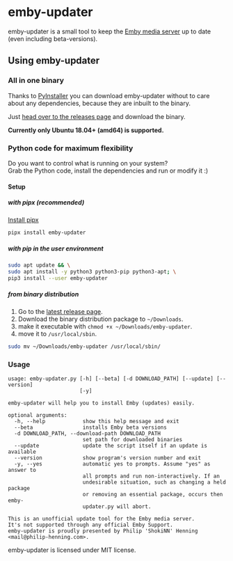 # emby-updater

emby-updater is a small tool to keep the [Emby media server](https://emby.media/) up to date (even including beta-versions).

## Using emby-updater

### All in one binary

Thanks to [PyInstaller](https://www.pyinstaller.org/) you can download emby-updater without to care about any dependencies, because they are inbuilt to the binary. 

Just [head over to the releases page](https://github.com/shokinn/emby-updater/releases) and download the binary.

**Currently only Ubuntu 18.04+ (amd64) is supported.**

### Python code for maximum flexibility

Do you want to control what is running on your system?  
Grab the Python code, install the dependencies and run or modify it :)

#### Setup

##### with pipx (recommended)

[Install pipx](https://github.com/pipxproject/pipx#install-pipx)

```bash
pipx install emby-updater
```

##### with pip in the user environment

```bash
sudo apt update && \
sudo apt install -y python3 python3-pip python3-apt; \
pip3 install --user emby-updater
```

##### from binary distribution

1. Go to the [latest release page](https://github.com/shokinn/emby-updater/releases/latest).
2. Download the binary distribution package to `~/Downloads`.
3. make it executable with `chmod +x ~/Downloads/emby-updater`.
4. move it to `/usr/local/sbin`.

```bash
sudo mv ~/Downloads/emby-updater /usr/local/sbin/
```


### Usage

```
usage: emby-updater.py [-h] [--beta] [-d DOWNLOAD_PATH] [--update] [--version]
                       [-y]

emby-updater will help you to install Emby (updates) easily.

optional arguments:
  -h, --help            show this help message and exit
  --beta                installs Emby beta versions
  -d DOWNLOAD_PATH, --download-path DOWNLOAD_PATH
                        set path for downloaded binaries
  --update              update the script itself if an update is available
  --version             show program's version number and exit
  -y, --yes             automatic yes to prompts. Assume "yes" as answer to
                        all prompts and run non-interactively. If an
                        undesirable situation, such as changing a held package
                        or removing an essential package, occurs then emby-
                        updater.py will abort.

This is an unofficial update tool for the Emby media server.
It's not supported through any official Emby Support.
emby-updater is proudly presented by Philip 'ShokiNN' Henning <mail@philip-henning.com>.
```

emby-updater is licensed under MIT license.